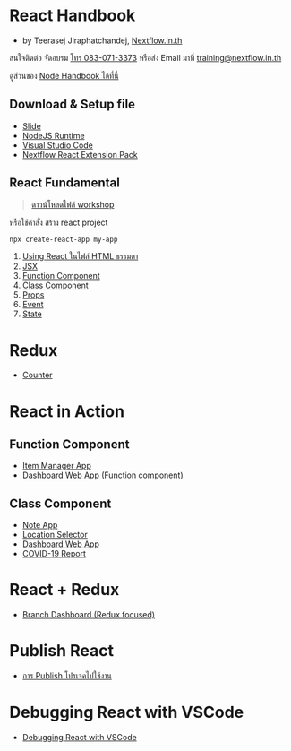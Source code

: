 
# React Handbook

- by Teerasej Jiraphatchandej, [Nextflow.in.th](https://www.nextflow.in.th)

สนใจติดต่อ จัดอบรม [โทร 083-071-3373](tel:083-071-3373) หรือส่ง Email มาที่ [training@nextflow.in.th](mailto:training@nextflow.in.th)

ดูส่วนของ [Node Handbook ได้ที่นี่](https://github.com/teerasej/node-handbook/)

## Download & Setup file

- [Slide](https://www.dropbox.com/s/f5pjh83hdu97wai/ReactJS.pdf?dl=0)
- [NodeJS Runtime](https://nodejs.org/en/)
- [Visual Studio Code](https://code.visualstudio.com/)
- [Nextflow React Extension Pack](https://marketplace.visualstudio.com/items?itemName=teerasej.nextflow-react-native-pack)

## React Fundamental 

> [ดาวน์โหลดไฟล์ workshop](https://www.dropbox.com/s/3dsxeez9judzk7j/fundamental2020.zip?dl=0)

หรือใช้คำสั่ง สร้าง react project

```bash
npx create-react-app my-app
```

1. [Using React ในไฟล์ HTML ธรรมดา](/using-react.md)
2. [JSX](/jsx.md)
3. [Function Component](/function-component.md)
4. [Class Component](/class-component.md)
5. [Props](/props.md)
6. [Event](/event.md)
7. [State](/state.md)

# Redux 

- [Counter](/practice/counter/readme.md)


# React in Action 

## Function Component 

- [Item Manager App](/practice/item-manager-app/readme.md)
- [Dashboard Web App](practice/dashboard-app-function-component/readme.md) (Function component)

## Class Component

- [Note App](/practice/note-app-saga/readme.md)
- [Location Selector](/practice/location-selector/readme.md)
- [Dashboard Web App](practice/dashboard-app/readme.md)
- [COVID-19 Report](practice/covid-today/readme.md)

# React + Redux 

- [Branch Dashboard (Redux focused)](practice/dashboard-app-redux-focus/readme.md)

# Publish React

- [การ Publish โปรเจคไปใช้งาน](publish.md) 

# Debugging React with VSCode

- [Debugging React with VSCode](/debugging.md)
